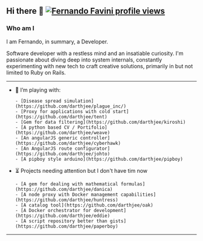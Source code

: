 ## Hi there 👋 [![Fernando Favini profile views](https://u8views.com/api/v1/github/profiles/3843066/views/day-week-month-total-count.svg)](https://u8views.com/github/darthjee)
### Who am I
I am Fernando, in summary, a Developer.

Software developer with a restless mind and an insatiable curiosity. I'm passionate about diving deep into system internals, constantly experimenting with new tech to craft creative solutions, primarily in but not limited to Ruby on Rails.

---
- 🔭 I’m playing with:
  ```
  - [Disease spread simulation](https://github.com/darthjee/plague_inc/)
  - [Proxy for applications with cold start](https://github.com/darthjee/tent)
  - [Gem for data filtering](https://github.com/darthjee/kiroshi)
  - [A python based CV / Portifolio](https://github.com/darthjee/weave)
  - [An angularJS generic controller](https://github.com/darthjee/cyberhawk)
  - [An AngularJS route configurator](https://github.com/darthjee/johto)
  - [A pipboy style arduino](https://github.com/darthjee/pipboy)
  ```
- ⏳ Projects needing attention but I don't have tim now
  ```
  - [A gem for dealing with mathematical formulas](https://github.com/darthjee/danica)
  - [A node proxy with Docker management capabilities](https://github.com/darthjee/huntress)
  - [A catalog tool](https://github.com/darthjee/oak)
  - [A Docker orchestrator for development](https://github.com/darthjee/eddie)
  - [A script repository better than gists](https://github.com/darthjee/paperboy)
  ```

---
<!--
**darthjee/darthjee** is a ✨ _special_ ✨ repository because its `README.md` (this file) appears on your GitHub profile.

Here are some ideas to get you started:

- 🔭 I’m currently working on ...
- 🌱 I’m currently learning ...
- 👯 I’m looking to collaborate on ...
- 🤔 I’m looking for help with ...
- 💬 Ask me about ...
- 📫 How to reach me: ...
- 😄 Pronouns: ...
- ⚡ Fun fact: ...
-->
